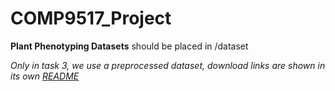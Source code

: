 # COMP9517_Project

**Plant Phenotyping Datasets** should be placed in /dataset

*Only in task 3, we use a preprocessed dataset, download links are shown in its own [README](./task3/README.md)*

